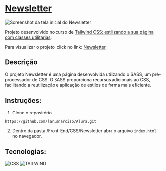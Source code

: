 # [Newsletter](https://larisnarciso.github.io/Alura/Front-End/CSS/Newsletter/index.html)

![Screenshot da tela inicial do Newsletter](./assets/Newsletter.png)

Projeto desenvolvido no curso de [Tailwind CSS: estilizando a sua página com classes utilitárias](https://cursos.alura.com.br/course/tailwind-css-estilizando-pagina-classes-utilitarias).

Para visualizar o projeto, click no link: [Newsletter](https://larisnarciso.github.io/Alura/Front-End/CSS/Newsletter/index.html)

## Descrição

O projeto Newsletter é uma página desenvolvida utilizando o SASS, um pré-processador de CSS. O SASS proporciona recursos adicionais ao CSS, facilitando a reutilização e aplicação de estilos de forma mais eficiente.

## Instruções:

1. Clone o repositório.

```
https://github.com/larisnarciso/Alura.git
```

2. Dentro da pasta /Front-End/CSS/Newsletter abra o arquivo `index.html` no navegador.

## Tecnologias:

![CSS](https://img.shields.io/badge/css-%2320232a.svg?style=for-the-badge&logo=css3&logoColor=%2361dafb)
![TAILWIND](https://img.shields.io/badge/Tailwind-%2320232a.svg?style=for-the-badge&logo=Tailwind-CSS&logoColor=06B6D4)
